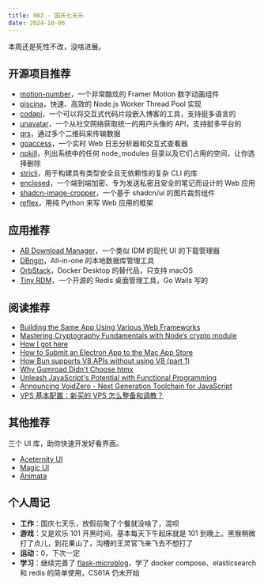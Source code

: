 ```yaml
---
title: 002 - 国庆七天乐
date: 2024-10-06
---
```


本周还是死性不改，没啥进展。

## 开源项目推荐

- [motion-number](https://github.com/barvian/motion-number)，一个非常酷炫的 Framer Motion 数字动画组件
- [piscina](https://github.com/piscinajs/piscina)，快速、高效的 Node.js Worker Thread Pool 实现
- [codapi](https://github.com/nalgeon/codapi)，一个可以将交互式代码片段嵌入博客的工具，支持挺多语言的
- [unavatar](https://github.com/microlinkhq/unavatar)，一个从社交网络获取统一的用户头像的 API，支持挺多平台的
- [qrs](https://github.com/qifi-dev/qrs)，通过多个二维码来传输数据
- [goaccess](https://github.com/allinurl/goaccess)，一个实时 Web 日志分析器和交互式查看器
- [npkill](https://github.com/voidcosmos/npkill)，列出系统中的任何 node_modules 目录以及它们占用的空间，让你选择删除
- [stricli](https://github.com/bloomberg/stricli)，用于构建具有类型安全且无依赖性的复杂 CLI 的库
- [enclosed](https://github.com/CorentinTh/enclosed)，一个端到端加密、专为发送私密且安全的笔记而设计的 Web 应用
- [shadcn-image-cropper](https://github.com/sujjeee/shadcn-image-cropper)，一个基于 shadcn/ui 的图片裁剪组件
- [reflex](https://github.com/reflex-dev/reflex)，用纯 Python 来写 Web 应用的框架

## 应用推荐

- [AB Download Manager](https://github.com/amir1376/ab-download-manager)，一个类似 IDM 的现代 UI 的下载管理器
- [DBngin](https://dbngin.com/)，All-in-one 的本地数据库管理工具
- [OrbStack](https://orbstack.dev/)，Docker Desktop 的替代品，只支持 macOS
- [Tiny RDM](https://redis.tinycraft.cc/)，一个开源的 Redis 桌面管理工具，Go Wails 写的

## 阅读推荐

- [Building the Same App Using Various Web Frameworks](https://eugeneyan.com/writing/web-frameworks/)
- [Mastering Cryptography Fundamentals with Node’s crypto module](https://blog.yonatan.dev/cryptography-with-node-crypto-module/)
- [How I got here](https://pthorpe92.dev/intro/my-story)
- [How to Submit an Electron App to the Mac App Store](https://www.dolthub.com/blog/2024-10-02-how-to-submit-an-electron-app-to-mac-app-store)
- [How Bun supports V8 APIs without using V8 (part 1)](https://bun.sh/blog/how-bun-supports-v8-apis-without-using-v8-part-1)
- [Why Gumroad Didn't Choose htmx](https://htmx.org/essays/why-gumroad-didnt-choose-htmx/)
- [Unleash JavaScript's Potential with Functional Programming](https://janhesters.com/blog/unleash-javascripts-potential-with-functional-programming)
- [Announcing VoidZero - Next Generation Toolchain for JavaScript](https://voidzero.dev/posts/announcing-voidzero-inc)
- [VPS 基本配置：新买的 VPS 怎么整备和调教？](https://www.guai.win/notes/0003-new-vps)

## 其他推荐

三个 UI 库，助你快速开发好看界面。

- [Aceternity UI](https://ui.aceternity.com/)
- [Magic UI](https://magicui.design/)
- [Animata](https://animata.design/)

## 个人周记

- **工作**：国庆七天乐，放假前聚了个餐就没啥了，混呗
- **游戏**：又是欢乐 101 开黑时间，基本每天下午起床就是 101 到晚上。黑猴稍微打了点儿，到花果山了，沟槽的王灵官飞来飞去不想打了
- **运动**：0，下次一定
- **学习**：继续完善了 [flask-microblog](https://github.com/mancuoj-collective/flask-microblog)，学了 docker compose、elasticsearch 和 redis 的简单使用，CS61A 仍未开始
